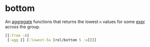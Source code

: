 # bottom

An [aggregate](aggregates.md) functions that returns the lowest `n` values for some [expr](expr.md) across the group.

```clojure 
[[:from :A]
 [:agg [] [:lowest-5a [rel/bottom 5 :a]]]]
```
